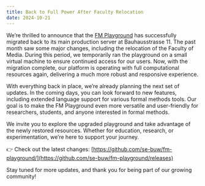 ```yaml
---
title: Back to Full Power After Faculty Relocation
date: 2024-10-21
---
```


We’re thrilled to announce that the [FM Playground](https://play.formal-methods.net/) has successfully migrated back to its main production server at Bauhausstrasse 11. The past month saw some major changes, including the relocation of the Faculty of Media. During this period, we temporarily ran the playground on a small virtual machine to ensure continued access for our users. Now, with the migration complete, our platform is operating with full computational resources again, delivering a much more robust and responsive experience.

With everything back in place, we’re already planning the next set of updates. In the coming days, you can look forward to new features, including extended language support for various formal methods tools. Our goal is to make the FM Playground even more versatile and user-friendly for researchers, students, and anyone interested in formal methods.

We invite you to explore the upgraded playground and take advantage of the newly restored resources. Whether for education, research, or experimentation, we’re here to support your journey.


👉 Check out the latest changes: [https://github.com/se-buw/fm-playground/](https://github.com/se-buw/fm-playground/releases)


Stay tuned for more updates, and thank you for being part of our growing community!